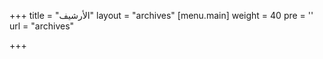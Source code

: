+++
title = "الأرشيف"
layout = "archives"
[menu.main]
  weight = 40
  pre = '<i class="fas fa-fw fa-file-archive"></i>'
  url = "archives"

+++
